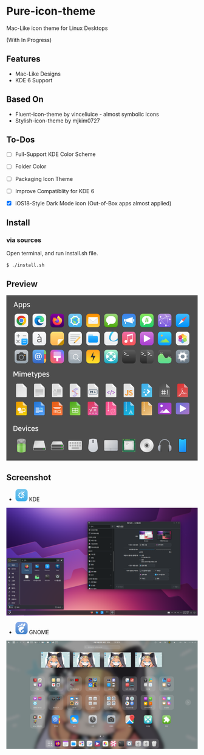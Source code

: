 # Pure-icon-theme
Mac-Like icon theme for Linux Desktops

(With In Progress)

## Features

* Mac-Like Designs
* KDE 6 Support

## Based On

* Fluent-icon-theme by vinceliuice - almost symbolic icons
* Stylish-icon-theme by mjkim0727

## To-Dos

- [ ] Full-Support KDE Color Scheme

 - [ ] Folder Color

- [ ] Packaging Icon Theme

- [ ] Improve Compatiblity for KDE 6

- [x] iOS18-Style Dark Mode icon (Out-of-Box apps almost applied)

## Install

### via sources

Open terminal, and run install.sh file.

```
$ ./install.sh
```

## Preview

![preview](images/icon-preview.png)

## Screenshot

* ![kde_icon](src/Pure/16/apps/desktop-environment-kde.svg) KDE

![kde](images/screenshot_kde.png)

* ![gnome_icon](src/Pure/16/apps/desktop-environment-gnome.svg) GNOME

![gnome](images/screenshot_gnome.png)
